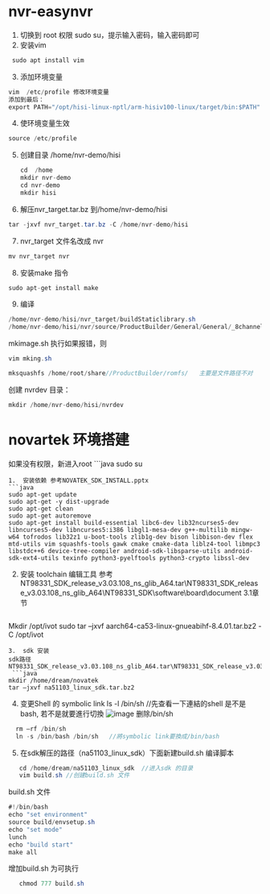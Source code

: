 # nvr-easynvr

1. 切换到 root 权限
  sudo su，提示输入密码，输入密码即可
2. 安装vim
 ```java
  sudo apt install vim

```

3. 添加环境变量
  ```java
  vim  /etc/profile 修改环境变量
  添加到最后：
  export PATH="/opt/hisi-linux-nptl/arm-hisiv100-linux/target/bin:$PATH"
```
4. 使环境变量生效
  ```java
source /etc/profile
```
5. 创建目录  /home/nvr-demo/hisi
    ```java
    cd  /home
    mkdir nvr-demo
   cd nvr-demo
   mkdir hisi
    ```
6. 解压nvr_target.tar.bz 到/home/nvr-demo/hisi
  ```java
tar -jxvf nvr_target.tar.bz -C /home/nvr-demo/hisi
```
7. nvr_target 文件名改成 nvr
  ```java
mv nvr_target nvr
```
8. 安装make 指令
  ```java
sudo apt-get install make
```
9. 编译
  ```java
/home/nvr-demo/hisi/nvr_target/buildStaticlibrary.sh
  /home/nvr-demo/hisi/nvr/source/ProductBuilder/General/General/_8channel_nvr/mkimage.sh
```

mkimage.sh 执行如果报错，则
```java
vim mking.sh
```
```java
mksquashfs /home/root/share//ProductBuilder/romfs/   主要是文件路径不对
```
创建 nvrdev 目录： 
  ```java
mkdir /home/nvr-demo/hisi/nvrdev
```


# novartek 环境搭建
如果没有权限，新进入root
	```java
  sudo su
   ```
1.	安装依赖 参考NOVATEK_SDK_INSTALL.pptx
 ```java
sudo apt-get update
sudo apt-get -y dist-upgrade
sudo apt-get clean
sudo apt-get autoremove
sudo apt-get install build-essential libc6-dev lib32ncurses5-dev libncurses5-dev libncurses5:i386 libgl1-mesa-dev g++-multilib mingw-w64 tofrodos lib32z1 u-boot-tools zlib1g-dev bison libbison-dev flex mtd-utils vim squashfs-tools gawk cmake cmake-data liblz4-tool libmpc3 libstdc++6 device-tree-compiler android-sdk-libsparse-utils android-sdk-ext4-utils texinfo python3-pyelftools python3-crypto libssl-dev
```
2.	安装 toolchain 编辑工具
   参考 NT98331_SDK_release_v3.03.108_ns_glib_A64.tar\NT98331_SDK_release_v3.03.108_ns_glib_A64\NT98331_SDK\software\board\document 3.1章节
  	```java
  Mkdir /opt/ivot
  sudo tar –jxvf  aarch64-ca53-linux-gnueabihf-8.4.01.tar.bz2 -C /opt/ivot
   ```
3.	sdk 安装
  sdk路径 NT98331_SDK_release_v3.03.108_ns_glib_A64.tar\NT98331_SDK_release_v3.03.108_ns_glib_A64\NT98331_SDK\software\board
 	```java
  mkdir /home/dream/novatek
  tar –jxvf na51103_linux_sdk.tar.bz2
   ```
4. 变更Shell 的 symbolic link
  ls -l /bin/sh	//先查看一下連結的shell 是不是bash, 若不是就要進行切換
![image](https://github.com/xiangdream/nvr-easynvr/assets/1407942/40d8d31d-d760-4eda-a590-509558b984f0)
删除/bin/sh
```java
  rm –rf /bin/sh
  ln -s /bin/bash /bin/sh	//將symbolic link要換成/bin/bash

   ```
5.	在sdk解压的路径（na51103_linux_sdk）下面新建build.sh 编译脚本
 
```java
   cd /home/dream/na51103_linux_sdk  //进入sdk 的目录
   vim build.sh //创建build.sh 文件

   ```
build.sh 文件
```java
#!/bin/bash
echo "set environment"
source build/envsetup.sh
echo "set mode"
lunch
echo "build start"
make all
   ```
增加build.sh 为可执行
```java
   chmod 777 build.sh
   ```


